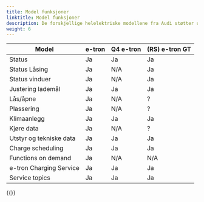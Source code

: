 ```yaml
---
title: Model funksjoner
linktitle: Model funksjoner
description: De forskjellige helelektriske modellene fra Audi støtter ulike Audi connect-funksjoner. Dette er en oversikt over forskjellene
weight: 6
---
```



| Model | e-tron  | Q4 e-tron | (RS) e-tron GT |
|------|------|------| ----- |
| Status | Ja | Ja | Ja |
| Status Låsing | Ja | N/A | Ja |
| Status vinduer | Ja | N/A | Ja |
| Justering lademål | Ja   | Ja   | Ja   |
| Lås/åpne | Ja | N/A  |  ? |
| Plassering | Ja | N/A  | ? |
| Klimaanlegg | Ja | Ja | Ja |
| Kjøre data | Ja | N/A  | ? |
| Utstyr og tekniske data| Ja | Ja | Ja |
| Charge scheduling | Ja | Ja | Ja |
| Functions on demand | Ja | N/A | N/A |
| e-tron Charging Service | Ja | Ja | Ja |
| Service topics | Ja | Ja | Ja |

{{<children description="true" />}}
